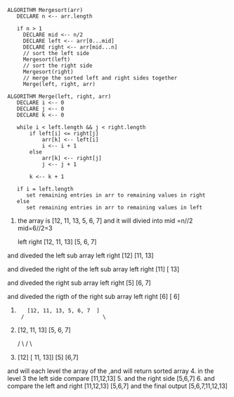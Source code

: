  ```
ALGORITHM Mergesort(arr)
    DECLARE n <-- arr.length
           
    if n > 1
      DECLARE mid <-- n/2
      DECLARE left <-- arr[0...mid]
      DECLARE right <-- arr[mid...n]
      // sort the left side
      Mergesort(left)
      // sort the right side
      Mergesort(right)
      // merge the sorted left and right sides together
      Merge(left, right, arr)

ALGORITHM Merge(left, right, arr)
    DECLARE i <-- 0
    DECLARE j <-- 0
    DECLARE k <-- 0

    while i < left.length && j < right.length
        if left[i] <= right[j]
            arr[k] <-- left[i]
            i <-- i + 1
        else
            arr[k] <-- right[j]
            j <-- j + 1
            
        k <-- k + 1

    if i = left.length
       set remaining entries in arr to remaining values in right
    else
       set remaining entries in arr to remaining values in left

 ```

1. the array is  [12, 11, 13, 5, 6, 7]
and it will divied into 
mid =n//2
mid=6//2=3

    left        right 
[12, 11, 13]     [5, 6, 7]


and diveded the left  sub array
  left        right 
[12]            [11, 13]     

and diveded the right of the left  sub array
  left        right 
[11]            [ 13] 

and diveded the right  sub array
  left        right 
[5]            [6, 7]   

and diveded the rigth  of the right  sub array
  left        right 
[6]            [ 6]



1.        [12, 11, 13, 5, 6, 7  ]
        /                         \
2.   [12, 11, 13]                  [5, 6, 7]

        /      \                    /       \
    
3.   [12]        [ 11, 13]]        [5]       [6,7]   

and will each level  the array of the ,and will return sorted array
4. in the level 3 the left side compare  [11,12,13]
5. and the right side  [5,6,7]
6. and compare the left and right [11,12,13]  [5,6,7] and the final output [5,6,7,11,12,13]


